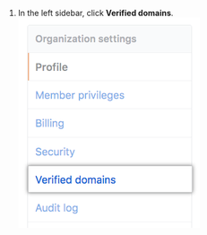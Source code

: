 1. In the left sidebar, click **Verified domains**.
![Verified domains button](/assets/images/help/organizations/verified-domains-button.png)
